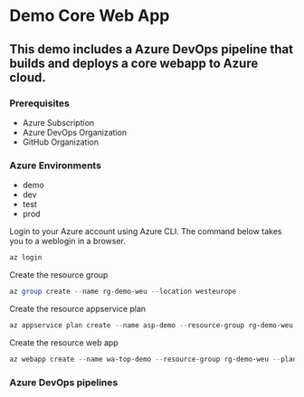 # Demo Core Web App

## This demo includes a Azure DevOps pipeline that builds and deploys a core webapp to Azure cloud.

### Prerequisites

- Azure Subscription
- Azure DevOps Organization 
- GitHub Organization

### Azure Environments
- demo
- dev
- test
- prod


Login to your Azure account using Azure CLI. The command below takes you to a weblogin in a browser.
```powershell
az login
```

Create the resource group 
```powershell
az group create --name rg-demo-weu --location westeurope
```

Create the resource appservice plan
```powershell
az appservice plan create --name asp-demo --resource-group rg-demo-weu --sku FREE
```

Create the resource web app
```powershell
az webapp create --name wa-top-demo --resource-group rg-demo-weu --plan asp-demo
```

### Azure DevOps pipelines

